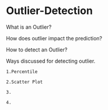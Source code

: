# Outlier-Detection

What is an Outlier?

How does outlier impact the prediction?

How to detect an Outlier?

Ways discussed for detecting outlier.
   
    1.Percentile
    
    2.Scatter Plot
    
    3.
    
    4.
